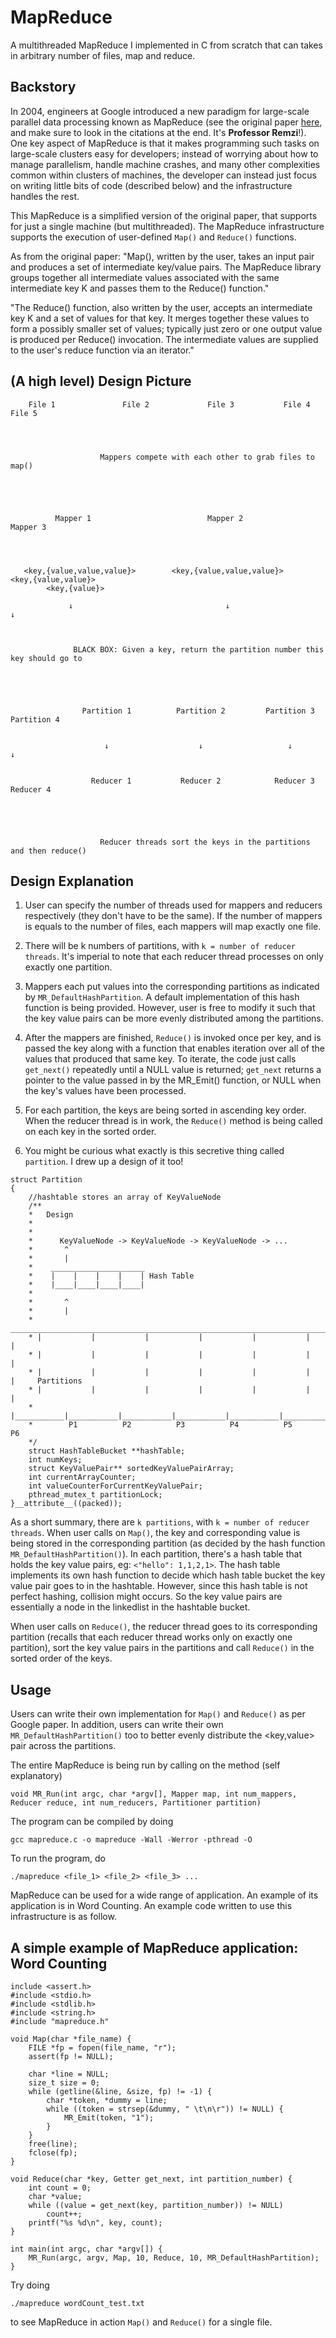 # MapReduce
A multithreaded MapReduce I implemented in C from scratch that can takes in arbitrary number of files, map and reduce.


## Backstory
In 2004, engineers at Google introduced a new paradigm for large-scale parallel data processing known as MapReduce (see the original paper [here](https://static.googleusercontent.com/media/research.google.com/en//archive/mapreduce-osdi04.pdf), and make sure to look in the citations at the end. It's **Professor Remzi**!). One key aspect of MapReduce is that it makes programming such tasks on large-scale clusters easy for developers; instead of worrying about how to manage parallelism, handle machine crashes, and many other complexities common within clusters of machines, the developer can instead just focus on writing little bits of code (described below) and the infrastructure handles the rest.


This MapReduce is a simplified version of the original paper, that supports for just a single machine (but multithreaded).
The MapReduce infrastructure supports the execution of user-defined `Map()` and `Reduce()` functions.

As from the original paper: "Map(), written by the user, takes an input pair and produces a set of intermediate key/value pairs. The MapReduce library groups together all intermediate values associated with the same intermediate key K and passes them to the Reduce() function."

"The Reduce() function, also written by the user, accepts an intermediate key K and a set of values for that key. It merges together these values to form a possibly smaller set of values; typically just zero or one output value is produced per Reduce() invocation. The intermediate values are supplied to the user's reduce function via an iterator."



## (A high level) Design Picture
```
    File 1               File 2             File 3           File 4             File 5




             		Mappers compete with each other to grab files to map()





          Mapper 1                          Mapper 2                         Mapper 3




   <key,{value,value,value}>        <key,{value,value,value}>           <key,{value,value}>
        <key,{value}>

             ↓                                  ↓                               ↓



              BLACK BOX: Given a key, return the partition number this key should go to





                Partition 1          Partition 2         Partition 3        Partition 4


                     ↓                    ↓                   ↓                 ↓


                  Reducer 1           Reducer 2            Reducer 3         Reducer 4





                    Reducer threads sort the keys in the partitions and then reduce()

```



## Design Explanation
1. User can specify the number of threads used for mappers and reducers respectively (they don't have to be the same). If the number of mappers is equals to the number of files, each mappers will map exactly one file. 

2. There will be k numbers of partitions, with `k = number of reducer threads`. It's imperial to note that each reducer thread processes on only exactly one partition.

3. Mappers each put values into the corresponding partitions as indicated by `MR_DefaultHashPartition`. A default implementation of this hash function is being provided. However, user is free to modify it such that the key value pairs can be more evenly distributed among the partitions.

4. After the mappers are finished, `Reduce()` is invoked once per key, and is passed the key along with a function that enables iteration over all of the values that produced that same key. To iterate, the code just calls `get_next()` repeatedly until a NULL value is returned; `get_next` returns a pointer to the value passed in by the MR_Emit() function, or NULL when the key's values have been processed. 

5. For each partition, the keys are being sorted in ascending key order. When the reducer thread is in work, the `Reduce()` method is being called on each key in the sorted order.

6. You might be curious what exactly is this secretive thing called `partition`. I drew up a design of it too!

```
struct Partition
{
	//hashtable stores an array of KeyValueNode
	/**
	* 	Design
	*
	*
	*      KeyValueNode -> KeyValueNode -> KeyValueNode -> ...
	*       ^
	*       |
	*    _____________________
	*    |    |    |    |    | Hash Table
	*    |____|____|____|____|
	*
	*       ^			 
	*       |
	* _________________________________________________________________________
	* |           |           |           |           |           |           |
	* |           |           |           |           |           |           |
	* |           |           |           |           |           |           |     Partitions
	* |           |           |           |           |           |           |
	* |___________|___________|___________|___________|___________|___________|
	*	     P1          P2          P3          P4          P5          P6
	*/ 
	struct HashTableBucket **hashTable;
	int numKeys;
	struct KeyValuePair** sortedKeyValuePairArray;
	int currentArrayCounter;
	int valueCounterForCurrentKeyValuePair;
	pthread_mutex_t partitionLock;
}__attribute__((packed));

```

As a short summary, there are `k partitions`, with `k = number of reducer threads`. When user calls on `Map()`, the key and corresponding value is being stored in the corresponding partition (as decided by the hash function `MR_DefaultHashPartition()`). In each partition, there's a hash table that holds the key value pairs, eg: `<"hello": 1,1,2,1>`. The hash table implements its own hash function to decide which hash table bucket the key value pair goes to in the hashtable. However, since this hash table is not perfect hashing, collision might occurs. So the key value pairs are essentially a node in the linkedlist in the hashtable bucket.

When user calls on `Reduce()`, the reducer thread goes to its corresponding partition (recalls that each reducer thread works only on exactly one partition), sort the key value pairs in the partitions and call `Reduce()` in the sorted order of the keys.



## Usage
Users can write their own implementation for `Map()` and `Reduce()` as per Google paper. In addition, users can write their own `MR_DefaultHashPartition()` too to better evenly distribute the <key,value> pair across the partitions.

The entire MapReduce is being run by calling on the method (self explanatory) 

`void MR_Run(int argc, char *argv[], Mapper map, int num_mappers, Reducer reduce, int num_reducers, Partitioner partition)`

The program can be compiled by doing 

`gcc mapreduce.c -o mapreduce -Wall -Werror -pthread -O`

To run the program, do

`./mapreduce <file_1> <file_2> <file_3> ... `

MapReduce can be used for a wide range of application. An example of its application is in Word Counting. An example code written to use this infrastructure is as follow.



## A simple example of MapReduce application: Word Counting
```
include <assert.h>
#include <stdio.h>
#include <stdlib.h>
#include <string.h>
#include "mapreduce.h"

void Map(char *file_name) {
    FILE *fp = fopen(file_name, "r");
    assert(fp != NULL);

    char *line = NULL;
    size_t size = 0;
    while (getline(&line, &size, fp) != -1) {
        char *token, *dummy = line;
        while ((token = strsep(&dummy, " \t\n\r")) != NULL) {
            MR_Emit(token, "1");
        }
    }
    free(line);
    fclose(fp);
}

void Reduce(char *key, Getter get_next, int partition_number) {
    int count = 0;
    char *value;
    while ((value = get_next(key, partition_number)) != NULL)
        count++;
    printf("%s %d\n", key, count);
}

int main(int argc, char *argv[]) {
    MR_Run(argc, argv, Map, 10, Reduce, 10, MR_DefaultHashPartition);
}
```

Try doing 

`./mapreduce wordCount_test.txt`

to see MapReduce in action `Map()` and `Reduce()` for a single file.

